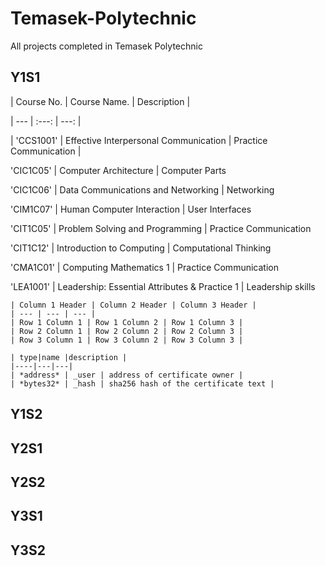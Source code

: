 # Temasek-Polytechnic
All projects completed in Temasek Polytechnic

## Y1S1



| Course No. | Course Name. | Description |

| --- | :---: | ---: |

| 'CCS1001' | Effective Interpersonal Communication |  Practice Communication |

'CIC1C05' | Computer Architecture |  Computer Parts

'CIC1C06' | Data Communications and Networking |  Networking

'CIM1C07' | Human Computer Interaction |  User Interfaces

'CIT1C05' | Problem Solving and Programming |  Practice Communication

'CIT1C12' | Introduction to Computing |  Computational Thinking

'CMA1C01' | Computing Mathematics 1 |  Practice Communication

'LEA1001' | Leadership: Essential Attributes & Practice 1 | Leadership skills  

```gfm
| Column 1 Header | Column 2 Header | Column 3 Header |
| --- | --- | --- |
| Row 1 Column 1 | Row 1 Column 2 | Row 1 Column 3 |
| Row 2 Column 1 | Row 2 Column 2 | Row 2 Column 3 |
| Row 3 Column 1 | Row 3 Column 2 | Row 3 Column 3 |
```



```gfm
| type|name |description |
|----|---|---|
| *address* | _user | address of certificate owner |
| *bytes32* | _hash | sha256 hash of the certificate text |
```



## Y1S2

## Y2S1

## Y2S2

## Y3S1

## Y3S2
